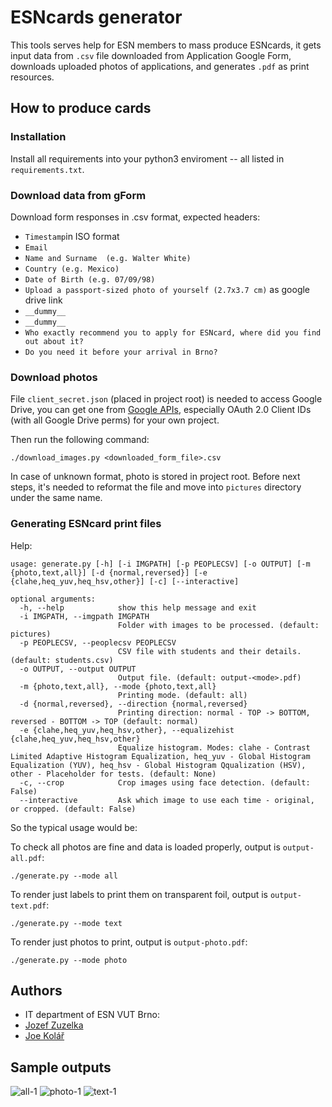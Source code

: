 # ESNcards generator

This tools serves help for ESN members to mass produce ESNcards, it gets input data from `.csv` file downloaded from Application Google Form, downloads uploaded photos of applications, and generates `.pdf` as print resources. 

## How to produce cards
### Installation
Install all requirements into your python3 enviroment -- all listed in `requirements.txt`.

### Download data from gForm
Download form responses in .csv format, expected headers:

* `Timestamp`in ISO format
* `Email`
* `Name and Surname  (e.g. Walter White)`
* `Country (e.g. Mexico)`
* `Date of Birth (e.g. 07/09/98)`
* `Upload a passport-sized photo of yourself (2.7x3.7 cm)` as google drive link
* `__dummy__`
* `__dummy__`
* `Who exactly recommend you to apply for ESNcard, where did you find out about it?`
* `Do you need it before your arrival in Brno?`

### Download photos

File `client_secret.json` (placed in project root) is needed to access Google Drive, you can get one from
[Google APIs](https://console.developers.google.com/apis/credentials), especially
OAuth 2.0
Client IDs (with all Google Drive perms) for your own project.

Then run the following command:

```
./download_images.py <downloaded_form_file>.csv
```

In case of unknown format, photo is stored in project root. Before next steps, it's needed to reformat the file and move into `pictures` directory under the same name.

### Generating ESNcard print files

Help:
```
usage: generate.py [-h] [-i IMGPATH] [-p PEOPLECSV] [-o OUTPUT] [-m {photo,text,all}] [-d {normal,reversed}] [-e {clahe,heq_yuv,heq_hsv,other}] [-c] [--interactive]

optional arguments:
  -h, --help            show this help message and exit
  -i IMGPATH, --imgpath IMGPATH
                        Folder with images to be processed. (default: pictures)
  -p PEOPLECSV, --peoplecsv PEOPLECSV
                        CSV file with students and their details. (default: students.csv)
  -o OUTPUT, --output OUTPUT
                        Output file. (default: output-<mode>.pdf)
  -m {photo,text,all}, --mode {photo,text,all}
                        Printing mode. (default: all)
  -d {normal,reversed}, --direction {normal,reversed}
                        Printing direction: normal - TOP -> BOTTOM, reversed - BOTTOM -> TOP (default: normal)
  -e {clahe,heq_yuv,heq_hsv,other}, --equalizehist {clahe,heq_yuv,heq_hsv,other}
                        Equalize histogram. Modes: clahe - Contrast Limited Adaptive Histogram Equalization, heq_yuv - Global Histogram Equalization (YUV), heq_hsv - Global Histogram Qqualization (HSV), other - Placeholder for tests. (default: None)
  -c, --crop            Crop images using face detection. (default: False)
  --interactive         Ask which image to use each time - original, or cropped. (default: False)

```

So the typical usage would be:

To check all photos are fine and data is loaded properly, output is `output-all.pdf`:
```
./generate.py --mode all
```
To render just labels to print them on transparent foil, output is `output-text.pdf`:
```
./generate.py --mode text
```

To render just photos to print, output is `output-photo.pdf`:
```
./generate.py --mode photo
```

## Authors
* IT department of ESN VUT Brno:
* [Jozef Zuzelka](https://github.com/jzlka)
* [Joe Kolář](https://github.com/thejoeejoee)

## Sample outputs

![all-1](https://user-images.githubusercontent.com/6154740/153076972-c37f52de-cd6a-4b7f-a978-19f92f68c1d0.png)
![photo-1](https://user-images.githubusercontent.com/6154740/153076979-541d7e68-5330-43c3-9e46-b239153d04d4.png)
![text-1](https://user-images.githubusercontent.com/6154740/153076981-f09c691d-9944-4cb4-8804-a5072b7aff59.png)
